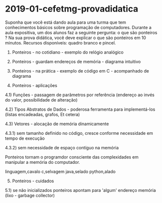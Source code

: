 # 2019-01-cefetmg-provadidatica
Suponha que você está dando aula para uma turma que tem conhecimentos básicos sobre programação de computadores. Durante a aula expositiva, um dos alunos faz a seguinte pergunta: o que são ponteiros ?  Na sua prova didática, você deve explicar o que são ponteiros em 10 minutos.  Recursos disponíveis: quadro branco e pincel.


1) Ponteiros - no cotidiano - exemplo do relógio analógico
2) Ponteiros - guardam endereços de memória - diagrama intuitivo
3) Ponteiros - na prática - exemplo de código em C - acompanhado de diagrama

4) Ponteiros - aplicações

4.1) Funções - passagem de parâmetros por referência (endereço ao invés do valor, possibilidade de alteração)

4.2) Tipos Abstratos de Dados - poderosa ferramenta para implementá-los (listas encadeadas, grafos, Et cetera)

4.3) Vetores - alocação de memória dinamicamente 

4.3.1) sem tamanho definido no código, cresce conforme necessidade em tempo de execução

4.3.2) sem necessidade de espaço contíguo na memória


Ponteiros tornam o programdor consciente das complexidades em manipular a memória do computador.

linguagem,cavalo
c,selvagem
java,selado
python,alado


5) Ponteiros - cuidados

5.1) se não inicializados ponteiros apontam para 'algum' endereço memória (lixo - garbage collector)
